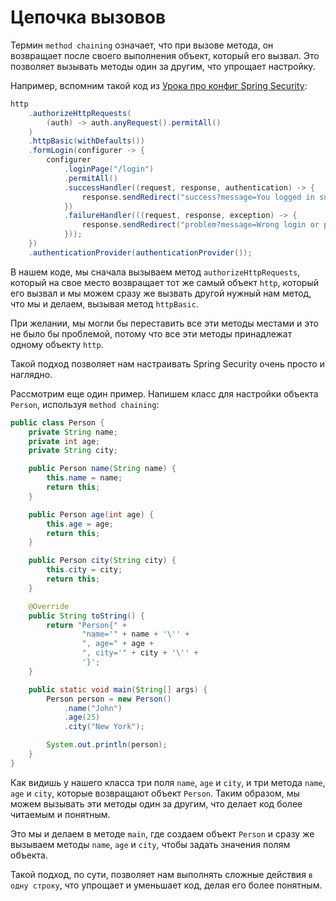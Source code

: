 # Цепочка вызовов

Термин `method chaining` означает, что при вызове метода, он возвращает после своего выполнения объект, который его вызвал. Это позволяет вызывать методы один за другим, что упрощает настройку.

Например, вспомним такой код из [Урока про конфиг Spring Security](../springsecurity/authentication/authentication-setup.md):

```java
http
    .authorizeHttpRequests(
        (auth) -> auth.anyRequest().permitAll()
    )
    .httpBasic(withDefaults())
    .formLogin(configurer -> {
        configurer
            .loginPage("/login")
            .permitAll()
            .successHandler((request, response, authentication) -> {
                response.sendRedirect("success?message=You logged in successfully!");
            })
            .failureHandler(((request, response, exception) -> {
                response.sendRedirect("problem?message=Wrong login or password");
            }));
    })
    .authenticationProvider(authenticationProvider());
```

В нашем коде, мы сначала вызываем метод `authorizeHttpRequests`, который на свое место возвращает тот же самый объект `http`, который его вызвал и мы можем сразу же вызвать другой нужный нам метод, что мы и делаем, вызывая метод `httpBasic`.

При желании, мы могли бы переставить все эти методы местами и это не было бы проблемой, потому что все эти методы принадлежат одному объекту `http`.

Такой подход позволяет нам настраивать Spring Security очень просто и наглядно.

Рассмотрим еще один пример. Напишем класс для настройки объекта `Person`, используя `method chaining`:

```java
public class Person {
    private String name;
    private int age;
    private String city;

    public Person name(String name) {
        this.name = name;
        return this;
    }

    public Person age(int age) {
        this.age = age;
        return this;
    }

    public Person city(String city) {
        this.city = city;
        return this;
    }

    @Override
    public String toString() {
        return "Person{" +
                "name='" + name + '\'' +
                ", age=" + age +
                ", city='" + city + '\'' +
                '}';
    }

    public static void main(String[] args) {
        Person person = new Person()
            .name("John")
            .age(25)
            .city("New York");

        System.out.println(person);
    }
}
```

Как видишь у нашего класса три поля `name`, `age` и `city`, и три метода `name`, `age` и `city`, которые возвращают объект `Person`. Таким образом, мы можем вызывать эти методы один за другим, что делает код более читаемым и понятным.

Это мы и делаем в методе `main`, где создаем объект `Person` и сразу же вызываем методы `name`, `age` и `city`, чтобы задать значения полям объекта.

Такой подход, по сути, позволяет нам выполнять сложные действия `в одну строку`, что упрощает и уменьшает код, делая его более понятным.